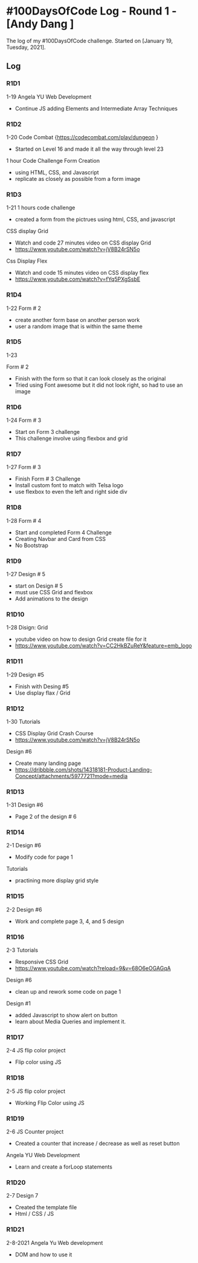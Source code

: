 # #100DaysOfCode Log - Round 1 - [Andy Dang ]

The log of my #100DaysOfCode challenge. Started on [January 19, Tuesday, 2021].

## Log
 
### R1D1 
1-19
Angela YU Web Development 
-   Continue JS adding Elements and Intermediate Array Techniques 

### R1D2
1-20
Code Combat {https://codecombat.com/play/dungeon }
-   Started on Level 16 and made it all the way through level 23

1 hour Code Challenge Form Creation 
- using HTML, CSS, and Javascript
- replicate as closely as possible from a form image 


### R1D3
1-21
1 hours code challenge 
-   created a form from the pictrues using html, CSS, and javascript 

CSS display Grid
-   Watch and code 27 minutes video on CSS display Grid
-   https://www.youtube.com/watch?v=jV8B24rSN5o

Css Display Flex
-   Watch and code 15 minutes video on CSS display flex
-   https://www.youtube.com/watch?v=fYq5PXgSsbE

### R1D4
1-22
Form # 2
-   create another form base on another person work
-   user a random image that is within the same theme

### R1D5
1-23

Form # 2
-   Finish with the form so that it can look closely as the original  
-   Tried using Font awesome but it did not look right, so had to use an image

### R1D6
1-24
Form # 3
-   Start on Form 3 challenge 
-   This challenge involve using flexbox and grid

### R1D7
1-27
Form # 3
-   Finish Form # 3 Challenge
-   Install custom font to match with Telsa logo
-   use flexbox to even the left and right side div

### R1D8
1-28
Form # 4
-   Start and completed Form 4 Challenge 
-   Creating Navbar and Card from CSS
-   No Bootstrap 

### R1D9
1-27
Design # 5
-   start on Design # 5
-   must use CSS Grid and flexbox 
-   Add animations to the design 

### R1D10
1-28
Disign: Grid 
-   youtube video on how to design Grid create file for it
-   https://www.youtube.com/watch?v=CC2HkBZuReY&feature=emb_logo

### R1D11
1-29
Design #5
- Finish with Desing #5
- Use display flax / Grid

### R1D12
1-30
Tutorials
-   CSS Display Grid Crash Course
-   https://www.youtube.com/watch?v=jV8B24rSN5o

Design #6
-   Create many landing page 
-   https://dribbble.com/shots/14318181-Product-Landing-Concept/attachments/5977721?mode=media

### R1D13
1-31
Design #6
-   Page 2 of the design # 6

### R1D14
2-1
Design #6
-   Modify code for page 1 

Tutorials
-   practining more display grid style

### R1D15
2-2
Design #6
-   Work and complete page 3, 4, and 5 design 

### R1D16
2-3
Tutorials 
-   Responsive CSS Grid
-   https://www.youtube.com/watch?reload=9&v=68O6eOGAGqA

Design #6
-   clean up and rework some code on page 1 

Design #1
-   added Javascript to show alert on button 
-   learn about Media Queries and implement it. 

### R1D17
2-4
JS flip color project
-   Flip color using JS 

### R1D18
2-5
JS flip color project 
-   Working Flip Color using JS 

### R1D19
2-6
JS Counter project
-   Created a counter that increase / decrease as well as reset button 

Angela YU Web Development 
-   Learn and create a forLoop statements

### R1D20
2-7
Design 7 
-   Created the template file 
-   Html / CSS / JS

### R1D21
2-8-2021
Angela Yu Web development   
-   DOM and how to use it
